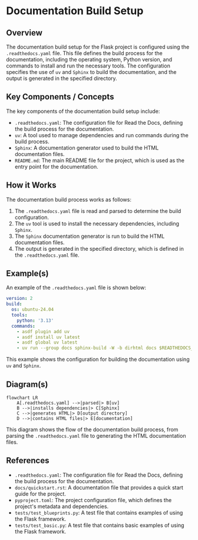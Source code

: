 # Documentation Build Setup
## Overview
The documentation build setup for the Flask project is configured using the `.readthedocs.yaml` file. This file defines the build process for the documentation, including the operating system, Python version, and commands to install and run the necessary tools. The configuration specifies the use of `uv` and `Sphinx` to build the documentation, and the output is generated in the specified directory.

## Key Components / Concepts
The key components of the documentation build setup include:
* `.readthedocs.yaml`: The configuration file for Read the Docs, defining the build process for the documentation.
* `uv`: A tool used to manage dependencies and run commands during the build process.
* `Sphinx`: A documentation generator used to build the HTML documentation files.
* `README.md`: The main README file for the project, which is used as the entry point for the documentation.

## How it Works
The documentation build process works as follows:
1. The `.readthedocs.yaml` file is read and parsed to determine the build configuration.
2. The `uv` tool is used to install the necessary dependencies, including `Sphinx`.
3. The `Sphinx` documentation generator is run to build the HTML documentation files.
4. The output is generated in the specified directory, which is defined in the `.readthedocs.yaml` file.

## Example(s)
An example of the `.readthedocs.yaml` file is shown below:
```yml
version: 2
build:
  os: ubuntu-24.04
  tools:
    python: '3.13'
  commands:
    - asdf plugin add uv
    - asdf install uv latest
    - asdf global uv latest
    - uv run --group docs sphinx-build -W -b dirhtml docs $READTHEDOCS_OUTPUT/html
```
This example shows the configuration for building the documentation using `uv` and `Sphinx`.

## Diagram(s)
```mermaid
flowchart LR
    A[.readthedocs.yaml] -->|parsed|> B[uv]
    B -->|installs dependencies|> C[Sphinx]
    C -->|generates HTML|> D[output directory]
    D -->|contains HTML files|> E[documentation]
```
This diagram shows the flow of the documentation build process, from parsing the `.readthedocs.yaml` file to generating the HTML documentation files.

## References
* `.readthedocs.yaml`: The configuration file for Read the Docs, defining the build process for the documentation.
* `docs/quickstart.rst`: A documentation file that provides a quick start guide for the project.
* `pyproject.toml`: The project configuration file, which defines the project's metadata and dependencies.
* `tests/test_blueprints.py`: A test file that contains examples of using the Flask framework.
* `tests/test_basic.py`: A test file that contains basic examples of using the Flask framework.